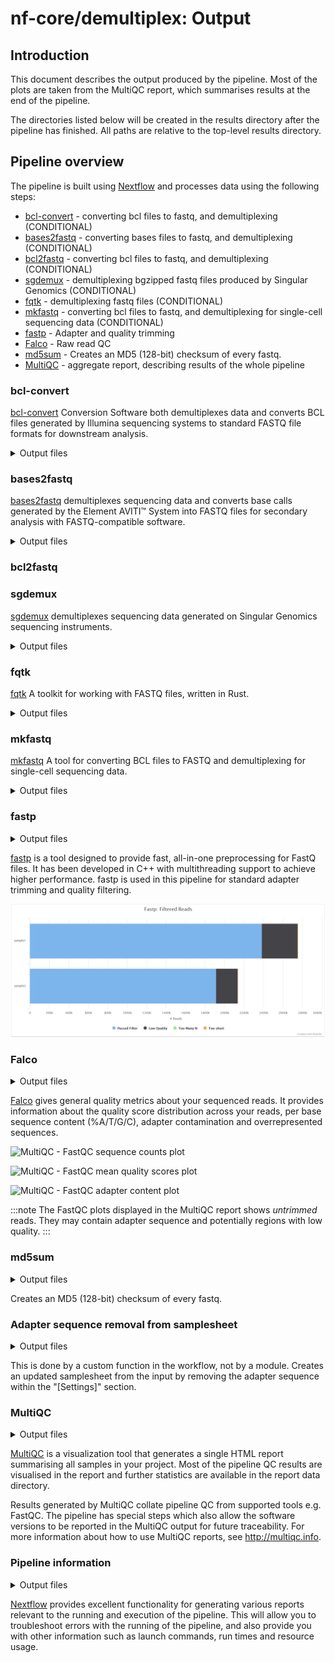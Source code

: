 # nf-core/demultiplex: Output

## Introduction

This document describes the output produced by the pipeline. Most of the plots are taken from the MultiQC report, which summarises results at the end of the pipeline.

The directories listed below will be created in the results directory after the pipeline has finished. All paths are relative to the top-level results directory.

## Pipeline overview

The pipeline is built using [Nextflow](https://www.nextflow.io/) and processes data using the following steps:

- [bcl-convert](#bcl-convert) - converting bcl files to fastq, and demultiplexing (CONDITIONAL)
- [bases2fastq](#bases2fastq) - converting bases files to fastq, and demultiplexing (CONDITIONAL)
- [bcl2fastq](#bcl2fastq) - converting bcl files to fastq, and demultiplexing (CONDITIONAL)
- [sgdemux](#sgdemux) - demultiplexing bgzipped fastq files produced by Singular Genomics (CONDITIONAL)
- [fqtk](#fqtk) - demultiplexing fastq files (CONDITIONAL)
- [mkfastq](#mkfastq) - converting bcl files to fastq, and demultiplexing for single-cell sequencing data (CONDITIONAL)
- [fastp](#fastp) - Adapter and quality trimming
- [Falco](#falco) - Raw read QC
- [md5sum](#md5sum) - Creates an MD5 (128-bit) checksum of every fastq.
- [MultiQC](#multiqc) - aggregate report, describing results of the whole pipeline

### bcl-convert

[bcl-convert](https://support.illumina.com/sequencing/sequencing_software/bcl-convert.html) Conversion Software both demultiplexes data and converts BCL files generated by Illumina sequencing systems to standard FASTQ file formats for downstream analysis.

<details markdown="1">
<summary>Output files</summary>

- `samplename/sample.fastq.gz`
  - Untrimmed raw fastq files

</details>

### bases2fastq

[bases2fastq](https://go.elementbiosciences.com/bases2fastq-download) demultiplexes sequencing data and converts base calls generated by the Element AVITI™ System into FASTQ files for secondary analysis with FASTQ-compatible software.

<details markdown="1">
<summary>Output files</summary>

| File                      | Directory        | Description                                                                      |
| :------------------------ | :--------------- | :------------------------------------------------------------------------------- |
| `bases2fastq.log`         | info             | Log file that records software events                                            |
| HTML QC report            | Root             | Interactive report on run performance and quality                                |
| FASTQ                     | Samples/{sample} | The primary output of Bases2Fastq                                                |
| `Metrics.csv`             | Root             | Statistics for each lane: mismatch rates, percent assigned, and per-sample yield |
| `RunManifest.csv`         | Root             | The AOS- or user-created run manifest                                            |
| `RunManifestErrors.json`  | info             | A record of errors in the run manifest                                           |
| `RunParameters.json`      | Root             | A copy of the original run parameters file                                       |
| `RunStats.json`           | Root             | Information on run performance                                                   |
| Sample statistics         | Samples/{sample} | Information on the performance of each sample in the run                         |
| `UnassignedSequences.csv` | Root             | The most frequent unassigned index sequences with approximate counts\*           |

</details>

### bcl2fastq

<!-- TODO -->

### sgdemux

[sgdemux](https://github.com/Singular-Genomics/singular-demux) demultiplexes sequencing data generated on Singular Genomics sequencing instruments.

<details markdown="1">
<summary>Output files</summary>

| File                             | Directory                          | Description                                                                                 |
| :------------------------------- | :--------------------------------- | :------------------------------------------------------------------------------------------ |
| Execution logs                   | <OUTDIR>/pipeline_info             | Log files for the nextflow workflow                                                         |
| `software_versions.yml`          | <OUTDIR>/pipeline_info             | Log file with software versions                                                             |
| FASTQ                            | <OUTDIR>/<id>                      | Demultiplexed fastq.gz files                                                                |
| `metrics.csv`                    | <OUTDIR>/<id>                      | Summary stats across run: control_reads_omitted, failing_reads_omitted, and total_templates |
| `most_frequent_unmatched.tsv`    | <OUTDIR>/<id>                      | Counts for the most prevalent unmatched barcode: barcode, count                             |
| `per_project_metrics.tsv`        | <OUTDIR>/<id>                      | Summary metrics per project                                                                 |
| `per_sample_metrics.tsv`         | <OUTDIR>/<id>                      | Summary metrics per sample                                                                  |
| `sample_barcode_hop_metrics.tsv` | <OUTDIR>/<id>                      | Unexpected barcode combinations for dual indexed reads, else empty file                     |
| Fastqc summary stats             | <OUTDIR>/<id>/\*fastqc_data.txt    | Per base quality summary, for each demultiplexed fastq file                                 |
| Fastq summary html               | <OUTDIR>/<id>/\*fastqc_report.html | Interactive html link for fastqc summary stats                                              |
| Md5Sum                           | <OUTDIR>/<id>/\*.md5               | Md5Sums for each demultiplexed fastq file                                                   |

</details>

### fqtk

[fqtk](https://github.com/fulcrumgenomics/fqtk) A toolkit for working with FASTQ files, written in Rust.

<details markdown="1">
<summary>Output files</summary>

| File                       | Directory                          | Description                                                 |
| :------------------------- | :--------------------------------- | :---------------------------------------------------------- |
| Execution logs             | <OUTDIR>/pipeline_info             | Log files for the nextflow workflow                         |
| `software_versions.yml`    | <OUTDIR>/pipeline_info             | Log file with software versions                             |
| FASTQ                      | <OUTDIR>/<id>                      | Demultiplexed fastq.gz files                                |
| `demux-metrics.txt`        | <OUTDIR>/<id>                      | Summary stats across run                                    |
| `unmatched_<1/2>.fastq.gz` | <OUTDIR>/<id>                      | Unmatched R1 and R2 records                                 |
| Fastqc summary stats       | <OUTDIR>/<id>/\*fastqc_data.txt    | Per base quality summary, for each demultiplexed fastq file |
| Fastq summary html         | <OUTDIR>/<id>/\*fastqc_report.html | Interactive html link for fastqc summary stats              |
| Md5Sum                     | <OUTDIR>/<id>/\*.md5               | Md5Sums for each demultiplexed fastq file                   |

</details>

### mkfastq

[mkfastq](https://support.10xgenomics.com/single-cell-gene-expression/software/pipelines/latest/using/mkfastq) A tool for converting BCL files to FASTQ and demultiplexing for single-cell sequencing data.

<details markdown="1">
<summary>Output files</summary>

| File                 | Directory                          | Description                                                 |
| :------------------- | :--------------------------------- | :---------------------------------------------------------- |
| FASTQ                | <OUTDIR>/<id>                      | Demultiplexed fastq.gz files                                |
| `*.fastp.html`       | <OUTDIR>/<id>                      | HTML report for fastp                                       |
| `*.fastp.json`       | <OUTDIR>/<id>                      | JSON report for fastp                                       |
| `*_summary.txt`      | <OUTDIR>/<id>                      | Summary statistics for the sequencing run                   |
| Fastqc summary stats | <OUTDIR>/<id>/\*fastqc_data.txt    | Per base quality summary, for each demultiplexed FASTQ file |
| Fastqc summary html  | <OUTDIR>/<id>/\*fastqc_report.html | Interactive html link for fastqc summary stats              |
| Md5Sum               | <OUTDIR>/<id>/\*.md5               | Md5Sums for each demultiplexed FASTQ file                   |

</details>

### fastp

<details markdown="1">
<summary>Output files</summary>

- `<flowcell_id>/`
  - `*.fastp.html`: Trimming report in html format.
  - `*.fastp.json`: Trimming report in json format.
  - `*.fastp.log`: Trimming log file.

</details>

[fastp](https://github.com/OpenGene/fastp) is a tool designed to provide fast, all-in-one preprocessing for FastQ files. It has been developed in C++ with multithreading support to achieve higher performance. fastp is used in this pipeline for standard adapter trimming and quality filtering.

![MultiQC - fastp filtered reads plot](images/mqc_fastp_plot.png)

### Falco

<details markdown="1">
<summary>Output files</summary>

- `<flowcell_id>/`
  - `*_fastqc.html`: FastQC report containing quality metrics.
  - `*_fastqc.txt`: Txt containing the FastQC report, tab-delimited data file.
  - `*_summary.txt`: Txt containing the summary metrics.

> **NB:** The FastQC plots in this directory are generated relative to the raw, demultiplexed reads. They may contain adapter sequence and regions of low quality.

</details>

[Falco](https://github.com/smithlabcode/falco) gives general quality metrics about your sequenced reads. It provides information about the quality score distribution across your reads, per base sequence content (%A/T/G/C), adapter contamination and overrepresented sequences.

![MultiQC - FastQC sequence counts plot](images/mqc_fastqc_counts.png)

![MultiQC - FastQC mean quality scores plot](images/mqc_fastqc_quality.png)

![MultiQC - FastQC adapter content plot](images/mqc_fastqc_adapter.png)

:::note
The FastQC plots displayed in the MultiQC report shows _untrimmed_ reads. They may contain adapter sequence and potentially regions with low quality.
:::

### md5sum

<details markdown="1">
<summary>Output files</summary>

- `<flowcell_id>/`
  - `*.fastq.gz.md5`: MD5 checksum of fastq

</details>

Creates an MD5 (128-bit) checksum of every fastq.

### Adapter sequence removal from samplesheet

<details markdown="1">
<summary>Output files</summary>

- `<Samplesheet_name>_no_adapters.csv`

</details>

This is done by a custom function in the workflow, not by a module. Creates an updated samplesheet from the input by removing the adapter sequence within the "\[Settings\]" section.

### MultiQC

<details markdown="1">
<summary>Output files</summary>

- `multiqc/`
  - `multiqc_report.html`: a standalone HTML file that can be viewed in your web browser.
  - `multiqc_data/`: directory containing parsed statistics from the different tools used in the pipeline.
  - `multiqc_plots/`: directory containing static images from the report in various formats.

</details>

[MultiQC](http://multiqc.info) is a visualization tool that generates a single HTML report summarising all samples in your project. Most of the pipeline QC results are visualised in the report and further statistics are available in the report data directory.

Results generated by MultiQC collate pipeline QC from supported tools e.g. FastQC. The pipeline has special steps which also allow the software versions to be reported in the MultiQC output for future traceability. For more information about how to use MultiQC reports, see <http://multiqc.info>.

### Pipeline information

<details markdown="1">
<summary>Output files</summary>

- `pipeline_info/`
  - Reports generated by Nextflow: `execution_report.html`, `execution_timeline.html`, `execution_trace.txt` and `pipeline_dag.dot`/`pipeline_dag.svg`.
  - Reports generated by the pipeline: `pipeline_report.html`, `pipeline_report.txt` and `software_versions.yml`. The `pipeline_report*` files will only be present if the `--email` / `--email_on_fail` parameter's are used when running the pipeline.
  - Reformatted samplesheet files used as input to the pipeline: `samplesheet.valid.csv`.
  - Parameters used by the pipeline run: `params.json`.

</details>

[Nextflow](https://www.nextflow.io/docs/latest/tracing.html) provides excellent functionality for generating various reports relevant to the running and execution of the pipeline. This will allow you to troubleshoot errors with the running of the pipeline, and also provide you with other information such as launch commands, run times and resource usage.
